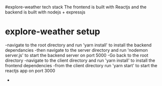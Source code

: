 #explore-weather tech stack 
The frontend is built with Reactjs and the backend is built with nodejs + expressjs

# explore-weather setup 
 -navigate to the root directory and run 'yarn install' to install the backend dependancies 
 -then navigate to the server directory and run 'nodemon server.js' to start the backend server on port 5000
 -Go back to the root directory 
 -navigate to the client directory and run 'yarn install' to install the frontend dependencies
 -from the client directory run 'yarn start' to start the reactjs app on port 3000
 

 
 -

